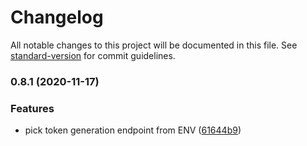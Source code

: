 # Changelog

All notable changes to this project will be documented in this file. See [standard-version](https://github.com/conventional-changelog/standard-version) for commit guidelines.

### 0.8.1 (2020-11-17)


### Features

* pick token generation endpoint from ENV ([61644b9](https://github.com/100mslive/sample-app-web/commit/61644b9ca8d119efcfcc9531352216ab60b966f0))

